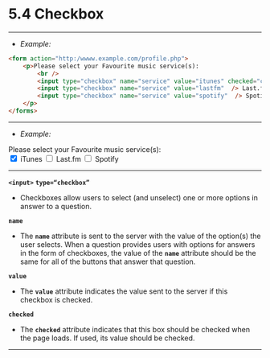 # 5.4 Checkbox

---
- *Example:*
```html
<form action="http:/wwww.example.com/profile.php">
	<p>Please select your Favourite music service(s):
		<br />
		<input type="checkbox" name="service" value="itunes" checked="checked" /> iTunes
		<input type="checkbox" name="service" value="lastfm"  /> Last.fm
		<input type="checkbox" name="service" value="spotify"  /> Spotify
	</p>
</forms>
```

---
- *Example:*
<form action="http:/wwww.example.com/profile.php">
	<p>Please select your Favourite music service(s):
		<br />
		<input type="checkbox" name="service" value="itunes" checked="checked" /> iTunes
		<input type="checkbox" name="service" value="lastfm"  /> Last.fm
		<input type="checkbox" name="service" value="spotify"  /> Spotify
	</p>
</forms>

---
**`<input>`**
**`type=“checkbox”`**
- Checkboxes allow users to select (and unselect) one or more options in answer to a question.

**`name`**
- The **`name`** attribute is sent to the server with the value of the option(s) the user selects. When a question provides users with options for answers in the form of checkboxes, the value of the **`name`** attribute should be the same for all of the buttons that answer that question.

**`value`**
- The **`value`** attribute indicates the value sent to the server if this checkbox is checked.

**`checked`**
- The **`checked`** attribute indicates that this box should be checked when the page loads. If used, its value should be checked.

---
